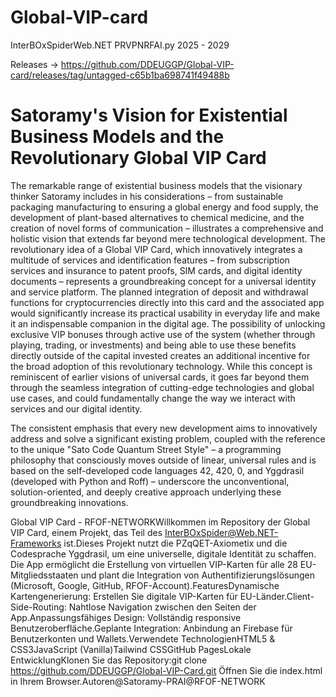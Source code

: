 # Global-VIP-card
InterBOxSpiderWeb.NET PRVPNRFAI.py 2025 - 2029

Releases -\> https://github.com/DDEUGGP/Global-VIP-card/releases/tag/untagged-c65b1ba698741f49488b

# Satoramy's Vision for Existential Business Models and the Revolutionary Global VIP Card
The remarkable range of existential business models that the visionary thinker Satoramy includes in his considerations – from sustainable packaging manufacturing to ensuring a global energy and food supply, the development of plant-based alternatives to chemical medicine, and the creation of novel forms of communication – illustrates a comprehensive and holistic vision that extends far beyond mere technological development. The revolutionary idea of a Global VIP Card, which innovatively integrates a multitude of services and identification features – from subscription services and insurance to patent proofs, SIM cards, and digital identity documents – represents a groundbreaking concept for a universal identity and service platform. The planned integration of deposit and withdrawal functions for cryptocurrencies directly into this card and the associated app would significantly increase its practical usability in everyday life and make it an indispensable companion in the digital age. The possibility of unlocking exclusive VIP bonuses through active use of the system (whether through playing, trading, or investments) and being able to use these benefits directly outside of the capital invested creates an additional incentive for the broad adoption of this revolutionary technology. While this concept is reminiscent of earlier visions of universal cards, it goes far beyond them through the seamless integration of cutting-edge technologies and global use cases, and could fundamentally change the way we interact with services and our digital identity.

The consistent emphasis that every new development aims to innovatively address and solve a significant existing problem, coupled with the reference to the unique "Sato Code Quantum Street Style" – a programming philosophy that consciously moves outside of linear, universal rules and is based on the self-developed code languages 42, 420, 0, and Yggdrasil (developed with Python and Roff) – underscore the unconventional, solution-oriented, and deeply creative approach underlying these groundbreaking innovations.


 Global VIP Card - RFOF-NETWORKWillkommen im Repository der Global VIP Card, einem Projekt, das Teil des InterBOxSpider@Web.NET-Frameworks ist.Dieses Projekt nutzt die PZqQET-Axiometix und die Codesprache Yggdrasil, um eine universelle, digitale Identität zu schaffen. Die App ermöglicht die Erstellung von virtuellen VIP-Karten für alle 28 EU-Mitgliedsstaaten und plant die Integration von Authentifizierungslösungen (Microsoft, Google, GitHub, RFOF-Account).FeaturesDynamische Kartengenerierung: Erstellen Sie digitale VIP-Karten für EU-Länder.Client-Side-Routing: Nahtlose Navigation zwischen den Seiten der App.Anpassungsfähiges Design: Vollständig responsive Benutzeroberfläche.Geplante Integration: Anbindung an Firebase für Benutzerkonten und Wallets.Verwendete TechnologienHTML5 & CSS3JavaScript (Vanilla)Tailwind CSSGitHub PagesLokale EntwicklungKlonen Sie das Repository:git clone https://github.com/DDEUGGP/Global-VIP-Card.git
Öffnen Sie die index.html in Ihrem Browser.Autoren@Satoramy-PRAI@RFOF-NETWORK
